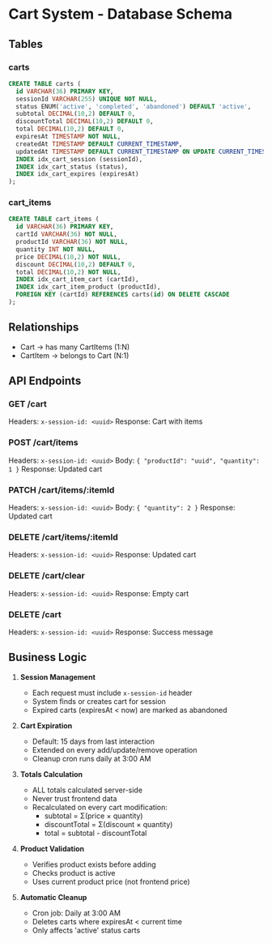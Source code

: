 # Cart System - Database Schema

## Tables

### carts
```sql
CREATE TABLE carts (
  id VARCHAR(36) PRIMARY KEY,
  sessionId VARCHAR(255) UNIQUE NOT NULL,
  status ENUM('active', 'completed', 'abandoned') DEFAULT 'active',
  subtotal DECIMAL(10,2) DEFAULT 0,
  discountTotal DECIMAL(10,2) DEFAULT 0,
  total DECIMAL(10,2) DEFAULT 0,
  expiresAt TIMESTAMP NOT NULL,
  createdAt TIMESTAMP DEFAULT CURRENT_TIMESTAMP,
  updatedAt TIMESTAMP DEFAULT CURRENT_TIMESTAMP ON UPDATE CURRENT_TIMESTAMP,
  INDEX idx_cart_session (sessionId),
  INDEX idx_cart_status (status),
  INDEX idx_cart_expires (expiresAt)
);
```

### cart_items
```sql
CREATE TABLE cart_items (
  id VARCHAR(36) PRIMARY KEY,
  cartId VARCHAR(36) NOT NULL,
  productId VARCHAR(36) NOT NULL,
  quantity INT NOT NULL,
  price DECIMAL(10,2) NOT NULL,
  discount DECIMAL(10,2) DEFAULT 0,
  total DECIMAL(10,2) NOT NULL,
  INDEX idx_cart_item_cart (cartId),
  INDEX idx_cart_item_product (productId),
  FOREIGN KEY (cartId) REFERENCES carts(id) ON DELETE CASCADE
);
```

## Relationships
- Cart → has many CartItems (1:N)
- CartItem → belongs to Cart (N:1)

## API Endpoints

### GET /cart
Headers: `x-session-id: <uuid>`
Response: Cart with items

### POST /cart/items
Headers: `x-session-id: <uuid>`
Body: `{ "productId": "uuid", "quantity": 1 }`
Response: Updated cart

### PATCH /cart/items/:itemId
Headers: `x-session-id: <uuid>`
Body: `{ "quantity": 2 }`
Response: Updated cart

### DELETE /cart/items/:itemId
Headers: `x-session-id: <uuid>`
Response: Updated cart

### DELETE /cart/clear
Headers: `x-session-id: <uuid>`
Response: Empty cart

### DELETE /cart
Headers: `x-session-id: <uuid>`
Response: Success message

## Business Logic

1. **Session Management**
   - Each request must include `x-session-id` header
   - System finds or creates cart for session
   - Expired carts (expiresAt < now) are marked as abandoned

2. **Cart Expiration**
   - Default: 15 days from last interaction
   - Extended on every add/update/remove operation
   - Cleanup cron runs daily at 3:00 AM

3. **Totals Calculation**
   - ALL totals calculated server-side
   - Never trust frontend data
   - Recalculated on every cart modification:
     - subtotal = Σ(price × quantity)
     - discountTotal = Σ(discount × quantity)
     - total = subtotal - discountTotal

4. **Product Validation**
   - Verifies product exists before adding
   - Checks product is active
   - Uses current product price (not frontend price)

5. **Automatic Cleanup**
   - Cron job: Daily at 3:00 AM
   - Deletes carts where expiresAt < current time
   - Only affects 'active' status carts
